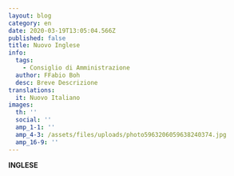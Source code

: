 ```yaml
---
layout: blog
category: en
date: 2020-03-19T13:05:04.566Z
published: false
title: Nuovo Inglese
info:
  tags:
    - Consiglio di Amministrazione
  author: FFabio Boh
  desc: Breve Descrizione
translations:
  it: Nuovo Italiano
images:
  th: ''
  social: ''
  amp_1-1: ''
  amp_4-3: /assets/files/uploads/photo5963206059638240374.jpg
  amp_16-9: ''
---
```

**INGLESE**